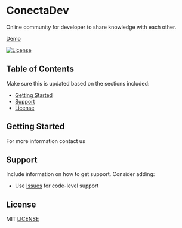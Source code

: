 # ConectaDev

Online community for developer to share knowledge with each other.

[Demo](https://conectadev-lime.vercel.app/)

[![License](https://img.shields.io/github/license/Lucasplpx/conectadev)](https://opensource.org/licenses/MIT)

## Table of Contents

Make sure this is updated based on the sections included:

- [Getting Started](#getting-started)
- [Support](#support)
- [License](#license)
## Getting Started
For more information contact us
## Support

Include information on how to get support. Consider adding:
- Use [Issues](https://github.com/auth0/open-source-template/issues) for code-level support
## License
MIT [LICENSE](LICENSE)